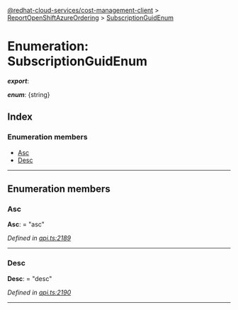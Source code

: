 [@redhat-cloud-services/cost-management-client](../README.md) > [ReportOpenShiftAzureOrdering](../modules/reportopenshiftazureordering.md) > [SubscriptionGuidEnum](../enums/reportopenshiftazureordering.subscriptionguidenum.md)

# Enumeration: SubscriptionGuidEnum

*__export__*: 

*__enum__*: {string}

## Index

### Enumeration members

* [Asc](reportopenshiftazureordering.subscriptionguidenum.md#asc)
* [Desc](reportopenshiftazureordering.subscriptionguidenum.md#desc)

---

## Enumeration members

<a id="asc"></a>

###  Asc

**Asc**:  = "asc"

*Defined in [api.ts:2189](https://github.com/RedHatInsights/javascript-clients/blob/master/packages/cost-management/api.ts#L2189)*

___
<a id="desc"></a>

###  Desc

**Desc**:  = "desc"

*Defined in [api.ts:2190](https://github.com/RedHatInsights/javascript-clients/blob/master/packages/cost-management/api.ts#L2190)*

___

